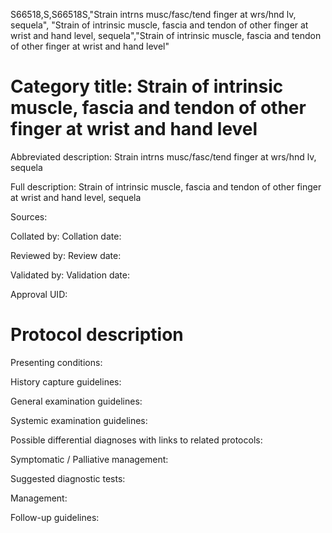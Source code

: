 S66518,S,S66518S,"Strain intrns musc/fasc/tend finger at wrs/hnd lv, sequela", "Strain of intrinsic muscle, fascia and tendon of other finger at wrist and hand level, sequela","Strain of intrinsic muscle, fascia and tendon of other finger at wrist and hand level"
# Category title: Strain of intrinsic muscle, fascia and tendon of other finger at wrist and hand level

Abbreviated description: Strain intrns musc/fasc/tend finger at wrs/hnd lv, sequela

Full description: Strain of intrinsic muscle, fascia and tendon of other finger at wrist and hand level, sequela

Sources:

Collated by:
Collation date:

Reviewed by:
Review date:

Validated by:
Validation date:

Approval UID:

# Protocol description

Presenting conditions:

History capture guidelines:

General examination guidelines:

Systemic examination guidelines:

Possible differential diagnoses with links to related protocols:

Symptomatic / Palliative management:

Suggested diagnostic tests:

Management:

Follow-up guidelines:
